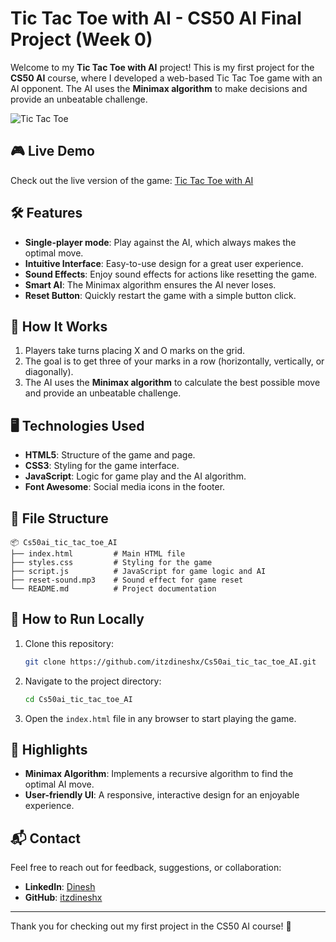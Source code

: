 
# Tic Tac Toe with AI - CS50 AI Final Project (Week 0)

Welcome to my **Tic Tac Toe with AI** project! This is my first project for the **CS50 AI** course, where I developed a web-based Tic Tac Toe game with an AI opponent. The AI uses the **Minimax algorithm** to make decisions and provide an unbeatable challenge.

![Tic Tac Toe](https://itzdineshx.github.io/Cs50ai_tic_tac_toe_AI/preview.png)

## 🎮 Live Demo
Check out the live version of the game: [Tic Tac Toe with AI](https://itzdineshx.github.io/Cs50ai_tic_tac_toe_AI/)

## 🛠️ Features
- **Single-player mode**: Play against the AI, which always makes the optimal move.
- **Intuitive Interface**: Easy-to-use design for a great user experience.
- **Sound Effects**: Enjoy sound effects for actions like resetting the game.
- **Smart AI**: The Minimax algorithm ensures the AI never loses.
- **Reset Button**: Quickly restart the game with a simple button click.

## 🚀 How It Works
1. Players take turns placing X and O marks on the grid.
2. The goal is to get three of your marks in a row (horizontally, vertically, or diagonally).
3. The AI uses the **Minimax algorithm** to calculate the best possible move and provide an unbeatable challenge.

## 🖥️ Technologies Used
- **HTML5**: Structure of the game and page.
- **CSS3**: Styling for the game interface.
- **JavaScript**: Logic for game play and the AI algorithm.
- **Font Awesome**: Social media icons in the footer.

## 📂 File Structure
```
📦 Cs50ai_tic_tac_toe_AI
├── index.html         # Main HTML file
├── styles.css         # Styling for the game
├── script.js          # JavaScript for game logic and AI
├── reset-sound.mp3    # Sound effect for game reset
└── README.md          # Project documentation
```

## 📜 How to Run Locally
1. Clone this repository:
   ```bash
   git clone https://github.com/itzdineshx/Cs50ai_tic_tac_toe_AI.git
   ```
2. Navigate to the project directory:
   ```bash
   cd Cs50ai_tic_tac_toe_AI
   ```
3. Open the `index.html` file in any browser to start playing the game.

## 🌟 Highlights
- **Minimax Algorithm**: Implements a recursive algorithm to find the optimal AI move.
- **User-friendly UI**: A responsive, interactive design for an enjoyable experience.

## 📬 Contact
Feel free to reach out for feedback, suggestions, or collaboration:
- **LinkedIn**: [Dinesh](https://www.linkedin.com/in/dinesh-x/)
- **GitHub**: [itzdineshx](https://github.com/itzdineshx)

---

Thank you for checking out my first project in the CS50 AI course! 🎉

